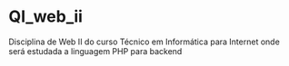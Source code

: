 # QI_web_ii
Disciplina de Web II do curso Técnico em Informática para Internet onde será estudada a linguagem PHP para backend
